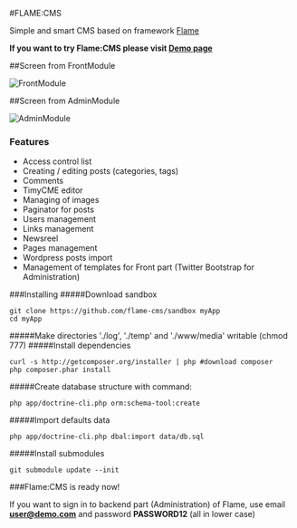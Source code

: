 #FLAME:CMS

Simple and smart CMS based on framework [Flame](https://github.com/flame-org/Framework)

**If you want to try Flame:CMS please visit [Demo page](http://flame.jsifalda.name/)**

##Screen from FrontModule

![FrontModule](http://projects.jsifalda.name/flame/screens/front_module.png "FrontModule")

##Screen from AdminModule

![AdminModule](http://projects.jsifalda.name/flame/screens/admin_module.png "AdminModule")

### Features
* Access control list
* Creating / editing posts (categories, tags)
* Comments
* TimyCME editor
* Managing of images
* Paginator for posts
* Users management
* Links management
* Newsreel
* Pages management
* Wordpress posts import
* Management of templates for Front part (Twitter Bootstrap for Administration)

###Installing
#####Download sandbox

	git clone https://github.com/flame-cms/sandbox myApp
	cd myApp

#####Make directories './log', './temp' and './www/media' writable (chmod 777)
#####Install dependencies

	curl -s http://getcomposer.org/installer | php #download composer
	php composer.phar install

#####Create database structure with command:

	php app/doctrine-cli.php orm:schema-tool:create

#####Import defaults data

	php app/doctrine-cli.php dbal:import data/db.sql

#####Install submodules

	git submodule update --init

###Flame:CMS is ready now!

If you want to sign in to backend part (Administration) of Flame, use email **user@demo.com** and password **PASSWORD12** (all in lower case)
